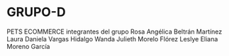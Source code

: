 # GRUPO-D
PETS ECOMMERCE 
integrantes del grupo
Rosa Angélica Beltrán Martínez
Laura Daniela Vargas Hidalgo
Wanda Julieth Morelo Flórez
Leslye Eliana Moreno García
